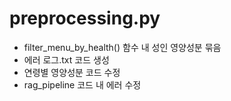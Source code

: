# preprocessing.py
- filter_menu_by_health() 함수 내 성인 영양성분 묶음 
- 에러 로그.txt 코드 생성
- 연령별 영양성분 코드 수정
- rag_pipeline 코드 내 에러 수정 
